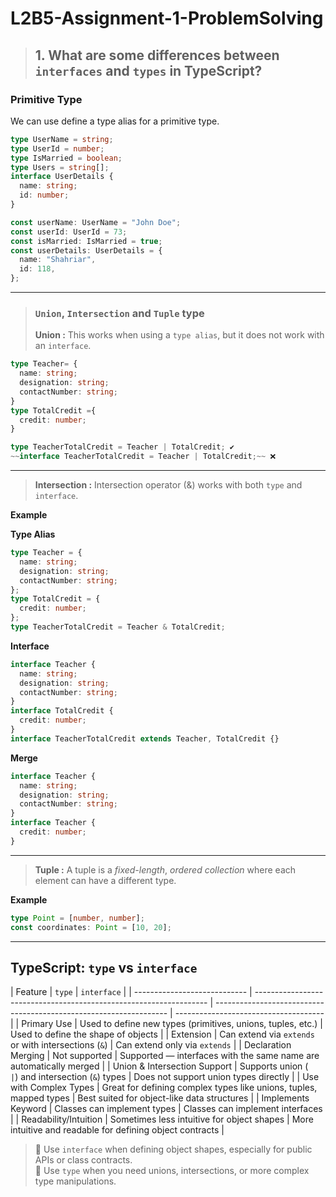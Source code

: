# L2B5-Assignment-1-ProblemSolving

> ## **1. What are some differences between `interfaces` and `types` in TypeScript?**

### Primitive Type

We can use define a type alias for a primitive type.

```ts
type UserName = string;
type UserId = number;
type IsMarried = boolean;
type Users = string[];
interface UserDetails {
  name: string;
  id: number;
}

const userName: UserName = "John Doe";
const userId: UserId = 73;
const isMarried: IsMarried = true;
const userDetails: UserDetails = {
  name: "Shahriar",
  id: 118,
};
```

---

> ### `Union`, `Intersection` and `Tuple` type
>
> **Union :**
> This works when using a `type alias`, but it does not work with an `interface`.

```ts
type Teacher= {
  name: string;
  designation: string;
  contactNumber: string;
}
type TotalCredit ={
  credit: number;
}

type TeacherTotalCredit = Teacher | TotalCredit; ✔
~~interface TeacherTotalCredit = Teacher | TotalCredit;~~ ❌
```

---

> **Intersection :** Intersection operator (&) works with both `type` and `interface`.

**Example**

**Type Alias**

```ts
type Teacher = {
  name: string;
  designation: string;
  contactNumber: string;
};
type TotalCredit = {
  credit: number;
};
type TeacherTotalCredit = Teacher & TotalCredit;
```

**Interface**

```ts
interface Teacher {
  name: string;
  designation: string;
  contactNumber: string;
}
interface TotalCredit {
  credit: number;
}
interface TeacherTotalCredit extends Teacher, TotalCredit {}
```

**Merge**

```ts
interface Teacher {
  name: string;
  designation: string;
  contactNumber: string;
}
interface Teacher {
  credit: number;
}
```

---

> **Tuple :** A tuple is a _fixed-length_, _ordered collection_ where each element can have a different type.

**Example**

```ts
type Point = [number, number];
const coordinates: Point = [10, 20];
```

---

## TypeScript: `type` vs `interface`

| Feature                      | `type`                                                             | `interface`                                                        |
| ---------------------------- | ------------------------------------------------------------------ | ------------------------------------------------------------------ | ------------------------------------- |
| Primary Use                  | Used to define new types (primitives, unions, tuples, etc.)        | Used to define the shape of objects                                |
| Extension                    | Can extend via `extends` or with intersections (`&`)               | Can extend only via `extends`                                      |
| Declaration Merging          | Not supported                                                      | Supported — interfaces with the same name are automatically merged |
| Union & Intersection Support | Supports union (`                                                  | `) and intersection (`&`) types                                    | Does not support union types directly |
| Use with Complex Types       | Great for defining complex types like unions, tuples, mapped types | Best suited for object-like data structures                        |
| Implements Keyword           | Classes can implement types                                        | Classes can implement interfaces                                   |
| Readability/Intuition        | Sometimes less intuitive for object shapes                         | More intuitive and readable for defining object contracts          |

> 🔹 Use `interface` when defining object shapes, especially for public APIs or class contracts.  
> 🔸 Use `type` when you need unions, intersections, or more complex type manipulations.
